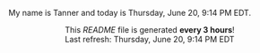 My name is Tanner and today is Thursday, June 20, 9:14 PM EDT.

<p align="center">This <i>README</i> file is generated <b>every 3 hours</b>!</br>Last refresh: Thursday, June 20, 9:14 PM EDT<br /></p>
